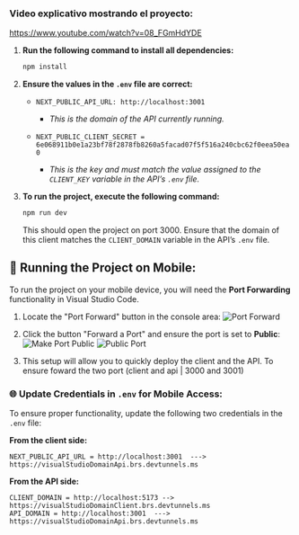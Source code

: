 ### Video explicativo mostrando el proyecto:
https://www.youtube.com/watch?v=08_FGmHdYDE

1. **Run the following command to install all dependencies:**
   ```bash
   npm install
   ```

2. **Ensure the values in the `.env` file are correct:**

   - `NEXT_PUBLIC_API_URL: http://localhost:3001` 
     - *This is the domain of the API currently running.*
   
   - `NEXT_PUBLIC_CLIENT_SECRET = 6e068911b0e1a23bf78f2878fb8260a5facad07f5f516a240cbc62f0eea50ea0`
     - *This is the key and must match the value assigned to the `CLIENT_KEY` variable in the API’s `.env` file.*

3. **To run the project, execute the following command:**
   ```bash
   npm run dev
   ```
   This should open the project on port 3000. Ensure that the domain of this client matches the `CLIENT_DOMAIN` variable in the API’s `.env` file.

## 📱 Running the Project on Mobile:

To run the project on your mobile device, you will need the **Port Forwarding** functionality in Visual Studio Code.

1. Locate the "Port Forward" button in the console area:
   ![Port Forward](https://github.com/user-attachments/assets/d118f7cd-65b8-4d3c-83c6-d80795edf50e)

2. Click the button "Forward a Port" and ensure the port is set to **Public**:
   ![Make Port Public](https://github.com/user-attachments/assets/1473cc31-05da-4c7c-be8f-5a686dc7cd64)
   ![Public Port](https://github.com/user-attachments/assets/adb63f21-ef90-43db-bd38-a04c34511ba7)

3. This setup will allow you to quickly deploy the client and the API.
To ensure foward the two port (client and api | 3000 and 3001)

### 🌐 Update Credentials in `.env` for Mobile Access:
To ensure proper functionality, update the following two credentials in the `.env` file:

**From the client side:**

```env
NEXT_PUBLIC_API_URL = http://localhost:3001  ---> https://visualStudioDomainApi.brs.devtunnels.ms
```

**From the API side:**

```env
CLIENT_DOMAIN = http://localhost:5173 --> https://visualStudioDomainClient.brs.devtunnels.ms
API_DOMAIN = http://localhost:3001  ---> https://visualStudioDomainApi.brs.devtunnels.ms
```
